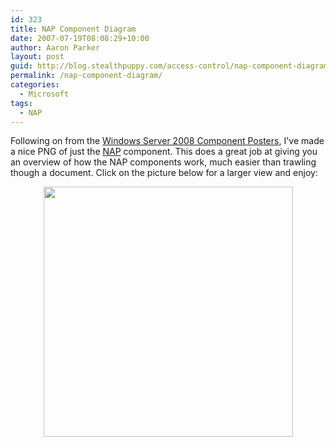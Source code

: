 ```yaml
---
id: 323
title: NAP Component Diagram
date: 2007-07-19T08:08:29+10:00
author: Aaron Parker
layout: post
guid: http://blog.stealthpuppy.com/access-control/nap-component-diagram
permalink: /nap-component-diagram/
categories:
  - Microsoft
tags:
  - NAP
---
```

Following on from the [Windows Server 2008 Component Posters](http://stealthpuppy.com/windows/windows-server-2008-component-posters), I've made a nice PNG of just the [NAP](http://www.microsoft.com/nap) component. This does a great job at giving you an overview of how the NAP components work, much easier than trawling though a document. Click on the picture below for a larger view and enjoy:

<p style="text-align: center">
  <a href="http://stealthpuppy.com/wp-content/uploads/2007/07/Windows2008NAPComponent.png"><img border="0" width="399" src="http://stealthpuppy.com/wp-content/uploads/2007/07/Windows2008NAPComponentPreview.png" height="400" style="width: 399px; height: 400px" /></a>
</p>
